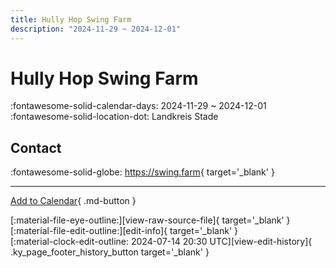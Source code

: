 ```yaml
---
title: Hully Hop Swing Farm
description: "2024-11-29 ~ 2024-12-01"
---
```


# Hully Hop Swing Farm 

:fontawesome-solid-calendar-days: 2024-11-29 ~ 2024-12-01  
:fontawesome-solid-location-dot: Landkreis Stade  

## Contact

:fontawesome-solid-globe: <https://swing.farm>{ target='_blank' }  

---

[Add to Calendar](https://swing.news/ics/en/2024/de_DE/hully-hop-swing-farm-2024.ics){ .md-button }

<div class="ky_page_footer" markdown>
<div class="ky_page_footer_trailing" markdown="span">
[:material-file-eye-outline:][view-raw-source-file]{ target='_blank' }
[:material-file-edit-outline:][edit-info]{ target='_blank' }
</div>
<div class="ky_page_footer_leading" markdown="span">
[:material-clock-edit-outline: 2024-07-14 20:30 UTC][view-edit-history]{ .ky_page_footer_history_button target='_blank' }
</div>
</div>

[view-raw-source-file]: https://github.com/swingdance/events/blob/main/2024/de_DE/hully-hop-swing-farm-2024.json "View Raw Source File"
[edit-info]: https://github.com/swingdance/events/issues/new?assignees=&labels=update+event&projects=&template=03-update_entity.yml&title=%5B2024%2Fde_DE%5D%20Hully%20Hop%20Swing%20Farm&region=de_DE&year=2024&id=hully-hop-swing-farm-2024&name=Hully%20Hop%20Swing%20Farm&org_id= "Edit Info"

[view-edit-history]: https://github.com/swingdance/events/commits/main/2024/de_DE/hully-hop-swing-farm-2024.json "View Edit History"
